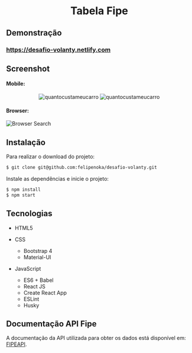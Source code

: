 <p><h1 align="center">Tabela Fipe</h1></p>

## Demonstração

### https://desafio-volanty.netlify.com

## Screenshot

#### Mobile:

<p align="center">
  <img src="https://i.imgur.com/i5fGRxZ.png" alt="quantocustameucarro" />
  <img src="https://i.imgur.com/WFBsCo3.png" alt="quantocustameucarro" />
</p>

#### Browser:

![Browser Search](https://i.imgur.com/YZ02jGI.png)

## Instalação

Para realizar o download do projeto:

```sh
$ git clone git@github.com:felipenoka/desafio-volanty.git
```

Instale as dependências e inicie o projeto:

```sh
$ npm install
$ npm start
```

## Tecnologias

- HTML5

- CSS

  - Bootstrap 4
  - Material-UI

- JavaScript

  - ES6 + Babel
  - React JS
  - Create React App
  - ESLint
  - Husky

## Documentação API Fipe

A documentação da API utilizada para obter os dados está disponível em: [FIPEAPI](https://fipeapi.appspot.com).
